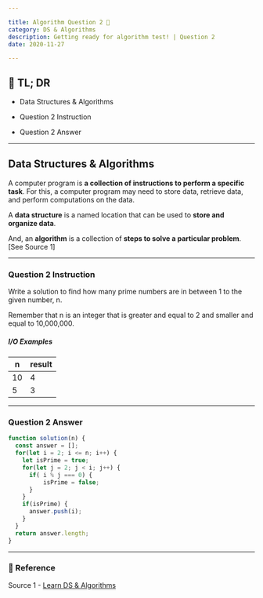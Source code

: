 ```yaml
---

title: Algorithm Question 2 🧬
category: DS & Algorithms
description: Getting ready for algorithm test! | Question 2
date: 2020-11-27

---
```


## 🤦 TL; DR

- Data Structures & Algorithms
  
- Question 2 Instruction
  
- Question 2 Answer

---

## Data Structures & Algorithms

A computer program is **a collection of instructions to perform a specific task**. For this, a computer program may need to store data, retrieve data, and perform computations on the data.

A **data structure** is a named location that can be used to **store and organize data**. 

And, an **algorithm** is a collection of **steps to solve a particular problem**. \[See Source 1]

---

### Question 2 Instruction

Write a solution to find how many prime numbers are in between 1 to the given number, n.

Remember that n is an integer that is greater and equal to 2 and smaller and equal to 10,000,000. 

##### I/O Examples

| n    | result |
| ---- | ------ |
| 10   | 4      |
| 5    | 3      |

---

### Question 2 Answer

```javascript
function solution(n) {
  const answer = [];
  for(let i = 2; i <= n; i++) {
    let isPrime = true;
    for(let j = 2; j < i; j++) {
      if( i % j === 0) {
          isPrime = false;
      }
    }
    if(isPrime) {
      answer.push(i);
    }
  }
  return answer.length;
}
```

---

### 🔗 Reference

Source 1 - [Learn DS & Algorithms](https://www.programiz.com/dsa)